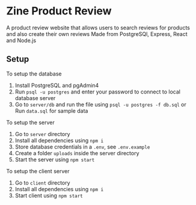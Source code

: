 # Zine Product Review

A product review website that allows users to search reviews for products and also create their own reviews
Made from PostgreSQl, Express, React and Node.js

## Setup

To setup the database

1. Install PostgreSQL and pgAdmin4
2. Run `psql -u postgres` and enter your password to connect to local database server
3. Go to `server/db` and run the file using `psql -u postgres -f db.sql` or Run `data.sql` for sample data

To setup the server

1. Go to `server` directory
2. Install all dependencies using `npm i`
3. Store database credentials in a `.env`, see `.env.example`
4. Create a folder `uploads` inside the server directory
5. Start the server using `npm start`

To setup the client server

1. Go to `client` directory
2. Install all dependencies using `npm i`
3. Start client using `npm start`
